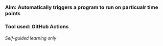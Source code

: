 ### Aim: Automatically triggers a program to run on particualr time points
### Tool used: GitHub Actions
###### Self-guided learning only
